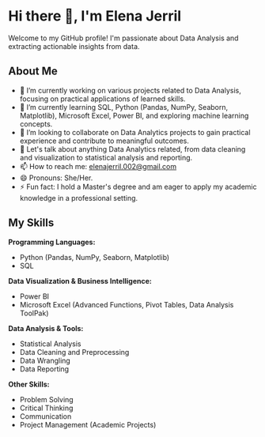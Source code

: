 # Hi there 👋, I'm Elena Jerril

Welcome to my GitHub profile! I'm passionate about Data Analysis and extracting actionable insights from data.

## About Me

-   🔭 I’m currently working on various projects related to Data Analysis, focusing on practical applications of learned skills.
-   🌱 I’m currently learning SQL, Python (Pandas, NumPy, Seaborn, Matplotlib), Microsoft Excel, Power BI, and exploring machine learning concepts.
-   👯 I’m looking to collaborate on Data Analytics projects to gain practical experience and contribute to meaningful outcomes.
-   💬 Let's talk about anything Data Analytics related, from data cleaning and visualization to statistical analysis and reporting.
-   📫 How to reach me: elenajerril.002@gmail.com
-   😄 Pronouns: She/Her.
-   ⚡ Fun fact: I hold a Master's degree and am eager to apply my academic knowledge in a professional setting.

## My Skills

**Programming Languages:**

-   Python (Pandas, NumPy, Seaborn, Matplotlib)
-   SQL

**Data Visualization & Business Intelligence:**

-   Power BI
-   Microsoft Excel (Advanced Functions, Pivot Tables, Data Analysis ToolPak)

**Data Analysis & Tools:**

-   Statistical Analysis
-   Data Cleaning and Preprocessing
-   Data Wrangling
-   Data Reporting

**Other Skills:**

-   Problem Solving
-   Critical Thinking
-   Communication
-   Project Management (Academic Projects)

